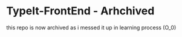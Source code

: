 # TypeIt-FrontEnd - Arhchived

this repo is now archived as i messed it up in learning process (O_0)
